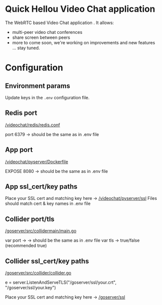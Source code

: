 # Quick Hellou Video Chat application

The WebRTC based Video Chat application . It allows:
* multi-peer video chat conferences
* share screen between peers
* more to come soon, we're working on improvements and new features ... stay tuned.

# Configuration

## Environment params

Update keys in the `.env` configuration file.

## Redis port
[/videochat/redis/redis.conf](https://github.com/GenBInc/quickhellou/blob/main/videochat/redis/redis.conf)

port 6379 -> should be the same as in .env file


## App port
[/videochat/pyserver/Dockerfile](https://github.com/GenBInc/quickhellou/blob/main/videochat/pyserver/Dockerfile)

EXPOSE 8080 -> should be the same as in .env file

## App ssl_cert/key paths
Place your SSL cert and matching key here -> [/videochat/pyserver/ssl](https://github.com/GenBInc/quickhellou/tree/main/videochat/pyserver/ssl)
Files should match cert & key names in .env file

## Collider port/tls
[/goserver/src/collidermain/main.go](https://github.com/GenBInc/quickhellou/blob/main/goserver/src/collidermain/main.go)

var port -> -> should be the same as in .env file
var tls -> true/false (recommended true)

## Collider ssl_cert/key paths

[/goserver/src/collider/collider.go](https://github.com/GenBInc/quickhellou/blob/main/goserver/src/collider/collider.go)

e = server.ListenAndServeTLS("/goserver/ssl/your.crt", "/goserver/ssl/your.key")

Place your SSL cert and matching key here -> [/goserver/ssl](https://github.com/GenBInc/quickhellou/tree/main/goserver/ssl)



